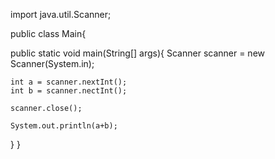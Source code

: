 import java.util.Scanner;

public class Main{

  public static void main(String[] args){
    Scanner scanner = new Scanner(System.in);
    
    int a = scanner.nextInt();
    int b = scanner.nectInt();
    
    scanner.close();
    
    System.out.println(a+b);
  }
}
